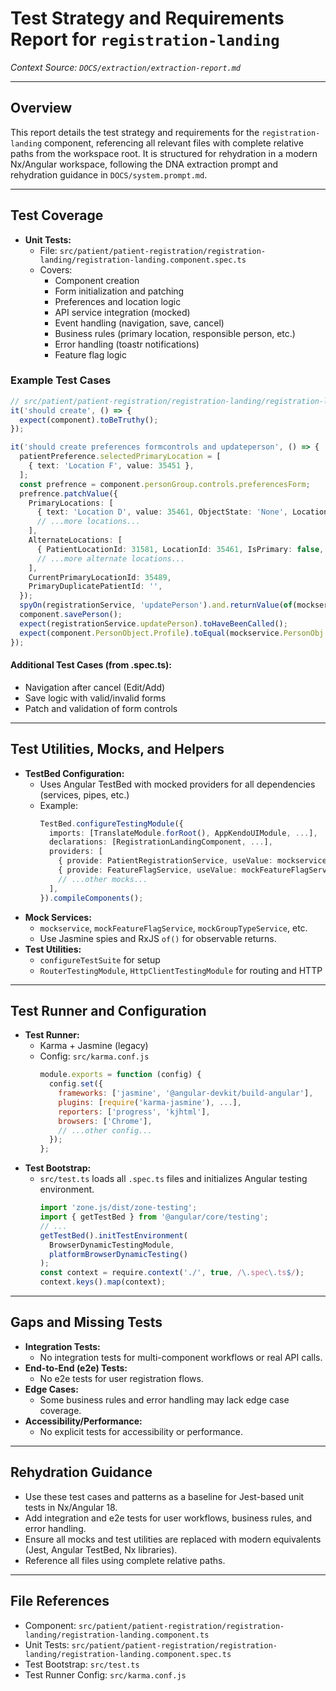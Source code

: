 
# Test Strategy and Requirements Report for `registration-landing`

_Context Source: `DOCS/extraction/extraction-report.md`_

---

## Overview

This report details the test strategy and requirements for the `registration-landing` component, referencing all relevant files with complete relative paths from the workspace root. It is structured for rehydration in a modern Nx/Angular workspace, following the DNA extraction prompt and rehydration guidance in `DOCS/system.prompt.md`.

---

## Test Coverage

- **Unit Tests:**
  - File: `src/patient/patient-registration/registration-landing/registration-landing.component.spec.ts`
  - Covers:
    - Component creation
    - Form initialization and patching
    - Preferences and location logic
    - API service integration (mocked)
    - Event handling (navigation, save, cancel)
    - Business rules (primary location, responsible person, etc.)
    - Error handling (toastr notifications)
    - Feature flag logic

### Example Test Cases

```typescript
// src/patient/patient-registration/registration-landing/registration-landing.component.spec.ts
it('should create', () => {
  expect(component).toBeTruthy();
});

it('should create preferences formcontrols and updateperson', () => {
  patientPreference.selectedPrimaryLocation = [
    { text: 'Location F', value: 35451 },
  ];
  const prefrence = component.personGroup.controls.preferencesForm;
  prefrence.patchValue({
    PrimaryLocations: [
      { text: 'Location D', value: 35461, ObjectState: 'None', LocationId: 35461, LocationName: 'Location D' },
      // ...more locations...
    ],
    AlternateLocations: [
      { PatientLocationId: 31581, LocationId: 35461, IsPrimary: false, LocationName: 'Location D' },
      // ...more alternate locations...
    ],
    CurrentPrimaryLocationId: 35489,
    PrimaryDuplicatePatientId: '',
  });
  spyOn(registrationService, 'updatePerson').and.returnValue(of(mockservice.PersonObj));
  component.savePerson();
  expect(registrationService.updatePerson).toHaveBeenCalled();
  expect(component.PersonObject.Profile).toEqual(mockservice.PersonObj.Profile);
});
```

#### Additional Test Cases (from .spec.ts):
- Navigation after cancel (Edit/Add)
- Save logic with valid/invalid forms
- Patch and validation of form controls

---

## Test Utilities, Mocks, and Helpers

- **TestBed Configuration:**
  - Uses Angular TestBed with mocked providers for all dependencies (services, pipes, etc.)
  - Example:
    ```typescript
    TestBed.configureTestingModule({
      imports: [TranslateModule.forRoot(), AppKendoUIModule, ...],
      declarations: [RegistrationLandingComponent, ...],
      providers: [
        { provide: PatientRegistrationService, useValue: mockservice },
        { provide: FeatureFlagService, useValue: mockFeatureFlagService },
        // ...other mocks...
      ],
    }).compileComponents();
    ```
- **Mock Services:**
  - `mockservice`, `mockFeatureFlagService`, `mockGroupTypeService`, etc.
  - Use Jasmine spies and RxJS `of()` for observable returns.
- **Test Utilities:**
  - `configureTestSuite` for setup
  - `RouterTestingModule`, `HttpClientTestingModule` for routing and HTTP

---

## Test Runner and Configuration

- **Test Runner:**
  - Karma + Jasmine (legacy)
  - Config: `src/karma.conf.js`
    ```js
    module.exports = function (config) {
      config.set({
        frameworks: ['jasmine', '@angular-devkit/build-angular'],
        plugins: [require('karma-jasmine'), ...],
        reporters: ['progress', 'kjhtml'],
        browsers: ['Chrome'],
        // ...other config...
      });
    };
    ```
- **Test Bootstrap:**
  - `src/test.ts` loads all `.spec.ts` files and initializes Angular testing environment.
    ```typescript
    import 'zone.js/dist/zone-testing';
    import { getTestBed } from '@angular/core/testing';
    // ...
    getTestBed().initTestEnvironment(
      BrowserDynamicTestingModule,
      platformBrowserDynamicTesting()
    );
    const context = require.context('./', true, /\.spec\.ts$/);
    context.keys().map(context);
    ```

---

## Gaps and Missing Tests

- **Integration Tests:**
  - No integration tests for multi-component workflows or real API calls.
- **End-to-End (e2e) Tests:**
  - No e2e tests for user registration flows.
- **Edge Cases:**
  - Some business rules and error handling may lack edge case coverage.
- **Accessibility/Performance:**
  - No explicit tests for accessibility or performance.

---

## Rehydration Guidance

- Use these test cases and patterns as a baseline for Jest-based unit tests in Nx/Angular 18.
- Add integration and e2e tests for user workflows, business rules, and error handling.
- Ensure all mocks and test utilities are replaced with modern equivalents (Jest, Angular TestBed, Nx libraries).
- Reference all files using complete relative paths.

---

## File References

- Component: `src/patient/patient-registration/registration-landing/registration-landing.component.ts`
- Unit Tests: `src/patient/patient-registration/registration-landing/registration-landing.component.spec.ts`
- Test Bootstrap: `src/test.ts`
- Test Runner Config: `src/karma.conf.js`

